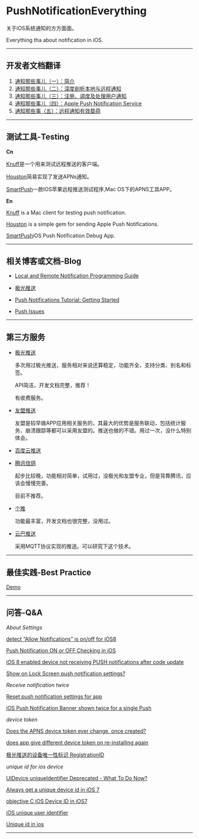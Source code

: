 # PushNotificationEverything

关于iOS系统通知的方方面面。

Everything tha about notification in iOS.

*** 

## 开发者文档翻译

1. [通知那些事儿（一）：简介](http://wenghengcong.com/2016/04/通知那些事儿（一）：简介/)
2. [通知那些事儿（二）：深度剖析本地与远程通知](http://wenghengcong.com/2016/04/通知那些事儿（二）：深度剖析本地与远程通知/)
3. [通知那些事儿（三）：注册、调度及处理用户通知](http://wenghengcong.com/2016/04/通知那些事儿（三）：注册、调度及处理用户通知/)
4. [通知那些事儿（四）：Apple Push Notification Service](http://wenghengcong.com/2016/05/通知那些事儿（四）：Apple-Push-Notification-Service/)
5. [通知那些事（五）：远程通知有效载荷](http://wenghengcong.com/2016/05/%E9%80%9A%E7%9F%A5%E9%82%A3%E4%BA%9B%E4%BA%8B%EF%BC%88%E4%BA%94%EF%BC%89%EF%BC%9A%E8%BF%9C%E7%A8%8B%E9%80%9A%E7%9F%A5%E6%9C%89%E6%95%88%E8%BD%BD%E8%8D%B7/)

***

## 测试工具-Testing

**Cn**

[Knuff](https://github.com/KnuffApp/Knuff)是一个用来测试远程推送的客户端。

[Houston](https://github.com/nomad/houston)简易实现了发送APNs通知。

[SmartPush](https://github.com/shaojiankui/SmartPush)一款IOS苹果远程推送测试程序,Mac OS下的APNS工具APP。

**En**

[Knuff](https://github.com/KnuffApp/Knuff) is a Mac client for testing push notification.

[Houston](https://github.com/nomad/houston) is a simple gem for sending Apple Push Notifications.

[SmartPush](https://github.com/shaojiankui/SmartPush)iOS Push Notification Debug App.

***

## 相关博客或文档-Blog

* [Local and Remote Notification Programming Guide](https://developer.apple.com/library/mac/documentation/NetworkingInternet/Conceptual/RemoteNotificationsPG/Chapters/Introduction.html#//apple_ref/doc/uid/TP40008194-CH1-SW1)

* [极光推送](http://blog.jpush.cn/)

* [Push Notifications Tutorial: Getting Started](https://www.raywenderlich.com/123862/push-notifications-tutorial)

* [Push Issues](https://developer.apple.com/library/ios/technotes/tn2265/_index.html)

***

## 第三方服务

* [极光推送](https://www.jpush.cn/)

	多次用过极光推送，服务相对来说还算稳定，功能齐全，支持分类、别名和标签。
	
	API简洁，开发文档完整，推荐！
	
	有收费服务。

* [友盟推送](http://mobile.umeng.com/push)

	友盟是较早做APP应用相关服务的，其最大的优势是服务联动，包括统计服务、崩溃跟踪等都可以采用友盟的。推送也做的不错。用过一次，没什么特别体会。

* [百度云推送](http://push.baidu.com/)
* [腾讯信鸽](http://xg.qq.com/)

	起步比较晚，功能相对简单，试用过，没极光和友盟专业，但是背靠腾讯，应该会慢慢完善。
	
	目前不推荐。

* [个推](http://www.getui.com/)

	功能最丰富，开发文档也很完整，没用过。

* [云巴推送](http://yunba.io/products/push/)

	采用MQTT协议实现的推送。可以研究下这个技术。

***

## 最佳实践-Best Practice


[Demo](https://github.com/wenghengcong/PushNotificationEverything/tree/master/PushSettingsDemo)

***

## 问答-Q&A

*About Settings*

[detect “Allow Notifications” is on/off for iOS8](http://stackoverflow.com/questions/25111644/detect-allow-notifications-is-on-off-for-ios8)

[Push Notification ON or OFF Checking in iOS](http://stackoverflow.com/questions/20374801/push-notification-on-or-off-checking-in-ios)

[iOS 8 enabled device not receiving PUSH notifications after code update](http://stackoverflow.com/questions/25909568/ios-8-enabled-device-not-receiving-push-notifications-after-code-update)

[Show on Lock Screen push notification settings?](http://stackoverflow.com/questions/36697355/show-on-lock-screen-push-notification-settings)



*Receive notification twice*

[Reset push notification settings for app](http://stackoverflow.com/questions/2438400/reset-push-notification-settings-for-app?lq=1)


[iOS Push Notification Banner shown twice for a single Push](http://stackoverflow.com/questions/33047914/ios-push-notification-banner-shown-twice-for-a-single-push)

*device token*

[Does the APNS device token ever change, once created?](http://stackoverflow.com/questions/6652242/does-the-apns-device-token-ever-change-once-created)

[does app give different device token on re-installing again](http://stackoverflow.com/questions/33888962/does-app-give-different-device-token-on-re-installing-again)

[极光推送的设备唯一性标识 RegistrationID](http://blog.jpush.cn/registrationid/)


*unique id for ios device*

[UIDevice uniqueIdentifier Deprecated - What To Do Now?](http://stackoverflow.com/questions/6993325/uidevice-uniqueidentifier-deprecated-what-to-do-now)

[Always get a unique device id in iOS 7](http://stackoverflow.com/questions/19606773/always-get-a-unique-device-id-in-ios-7)

[objective C iOS Device ID in iOS7](http://stackoverflow.com/questions/19329765/objective-c-ios-device-id-in-ios7)

[iOS unique user identifier](http://stackoverflow.com/questions/7273014/ios-unique-user-identifier?lq=1)

[Unique id in ios](http://stackoverflow.com/questions/20453785/unique-id-in-ios)


***